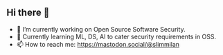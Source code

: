 ## Hi there 👋

- 🔭 I’m currently working on Open Source Software Security.
- 🌱 Currently learning ML, DS, AI to cater security requirements in OSS.
- 📫 How to reach me: https://mastodon.social/@slimmilan
<!--
**slimmilan/slimmilan** is a ✨ _special_ ✨ repository because its `README.md` (this file) appears on your GitHub profile.

Here are some ideas to get you started:

- 🔭 I’m currently working on ...
- 🌱 I’m currently learning ...
- 👯 I’m looking to collaborate on ...
- 🤔 I’m looking for help with ...
- 💬 Ask me about ...
- 📫 How to reach me: ...
- 😄 Pronouns: ...
- ⚡ Fun fact: ...
-->
